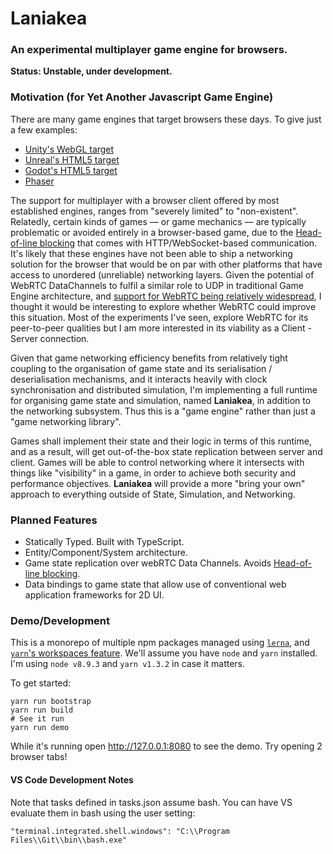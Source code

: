 Laniakea
========
### An experimental multiplayer game engine for browsers.

**Status: Unstable, under development.**

### Motivation (for Yet Another Javascript Game Engine)
There are many game engines that target browsers these days. To give just a few examples:
- [Unity's WebGL target](https://docs.unity3d.com/Manual/webgl-gettingstarted.html)
- [Unreal's HTML5 target](https://docs.unrealengine.com/en-us/Platforms/HTML5/GettingStarted)
- [Godot's HTML5 target](http://docs.godotengine.org/en/3.0/getting_started/workflow/export/exporting_for_web.html)
- [Phaser](https://phaser.io/)

The support for multiplayer with a browser client offered by most established engines, ranges from "severely limited" to "non-existent".
Relatedly, certain kinds of games &mdash; or game mechanics &mdash; are typically problematic or avoided entirely in a browser-based game,
due to the [Head-of-line blocking](https://en.wikipedia.org/wiki/Head-of-line_blocking) that comes with HTTP/WebSocket-based communication.
It's likely that these engines have not been able to ship a networking solution for the browser that would be on par with other platforms that have access to
unordered (unreliable) networking layers.
Given the potential of WebRTC DataChannels to fulfil a similar role to UDP in traditional Game Engine architecture, and [support for WebRTC being relatively widespread](https://caniuse.com/#feat=rtcpeerconnection), I thought it would be interesting to explore whether WebRTC could improve this situation. Most of the experiments I've seen, explore WebRTC for its peer-to-peer qualities but I am more interested in its viability as a Client - Server connection.

Given that game networking efficiency benefits from relatively tight coupling to the organisation of game state and its serialisation / deserialisation mechanisms, and it interacts heavily with clock synchronisation and distributed simulation, I'm implementing a full runtime for organising game state and simulation, named **Laniakea**, in addition to the networking subsystem. Thus this is a "game engine" rather than just a "game networking library".

Games shall implement their state and their logic in terms of this runtime, and as a result, will get out-of-the-box state replication between server and client.
Games will be able to control networking where it intersects with things like "visibility" in a game, in order to achieve both security and performance objectives.
**Laniakea** will provide a more "bring your own" approach to everything outside of State, Simulation, and Networking.


### Planned Features
- Statically Typed. Built with TypeScript.
- Entity/Component/System architecture.
- Game state replication over webRTC Data Channels. Avoids [Head-of-line blocking](https://en.wikipedia.org/wiki/Head-of-line_blocking).
- Data bindings to game state that allow use of conventional web application frameworks for 2D UI.

### Demo/Development
This is a monorepo of multiple npm packages managed using [`lerna`](https://github.com/lerna/lerna), and [`yarn`'s workspaces feature](https://yarnpkg.com/en/docs/workspaces).
We'll assume you have `node` and `yarn` installed. I'm using `node v8.9.3` and `yarn v1.3.2` in case it matters.

To get started:
```
yarn run bootstrap
yarn run build
# See it run
yarn run demo
```
While it's running open <http://127.0.0.1:8080> to see the demo. Try opening 2 browser tabs!

#### VS Code Development Notes
Note that tasks defined in tasks.json assume bash. You can have VS evaluate them in bash using the user setting:
```
"terminal.integrated.shell.windows": "C:\\Program Files\\Git\\bin\\bash.exe"
```
